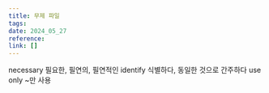 ```yaml
---
title: 무제 파일
tags: 
date: 2024_05_27
reference: 
link: []
---
```

necessary 필요한, 필연의, 필연적인
identify 식별하다, 동일한 것으로 간주하다
use only ~만 사용